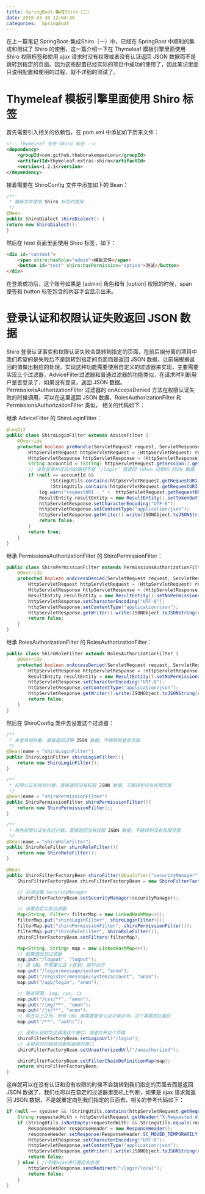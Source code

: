 ```yaml
---
title: SpringBoot-集成Shiro（二）
date: 2018-03-30 12:04:35
categories:  SpringBoot
---
```


在上一篇笔记 SpringBoot-集成Shiro（一）中，已经在 SpringBoot 中顺利的集成和测试了 Shiro 的使用，这一篇介绍一下在 Thymeleaf 模板引擎里面使用 Shiro 权限标签和使用 ajax 请求时没有权限或者没有认证返回 JSON 数据而不是跳转到指定的页面。因为这些配置已经实际的项目中成功的使用了，因此笔记里面只说明配置和使用的过程，就不详细的测试了。

# Thymeleaf 模板引擎里面使用 Shiro 标签

首先需要引入相关的依赖包，在 pom.xml 中添加如下历来文件：

``` xml
<!-- Thymeleaf 支持 Shiro 标签 -->
<dependency>
    <groupId>com.github.theborakompanioni</groupId>
    <artifactId>thymeleaf-extras-shiro</artifactId>
    <version>1.2.1</version>
</dependency>
```

<!-- more -->

接着需要在 ShiroConfig 文件中添加如下的 Bean：

``` java
/**
 * 模板文件使用 Shiro 标签时使用
 */
@Bean
public ShiroDialect shiroDialect() {
return new ShiroDialect();
}
```

然后在 html 页面里面使用 Shiro 标签，如下：

``` html
<div id="content">
    <span shiro:hasRole="admin">模板文件</span>
    <button id="test" shiro:hasPermission="option">测试</button>
</div>
```

在登录成功后，这个账号如果是 [admin] 角色和有 [option] 权限的时候，span 便签和 button 标签包含的内容才会显示出来。

# 登录认证和权限认证失败返回 JSON 数据

Shiro 登录认证事变和权限认证失败会跳转到指定的页面，在前后端分离的项目中我们希望的是失败后不是跳转到指定的页面而是返回 JSON 数据，让前端根据返回的值做出相应的处理。实现这种功能需要使用自定义的过滤器来实现，主要需要实现三个过滤器，AdviceFilter过滤器和普通过滤器的功能类似，在请求时判断用户是否登录了，如果没有登录，返回 JSON 数据。PermissionsAuthorizationFilter 过滤器的 onAccessDenied 方法在权限认证失败的时候调用，可以在这里返回 JSON 数据，RolesAuthorizationFilter 和 PermissionsAuthorizationFilter 类似， 相关的代码如下：

继承 AdviceFilter 的 ShiroLoginFilter：

``` java
@Log4j2
public class ShiroLoginFilter extends AdviceFilter {
    @Override
    protected boolean preHandle(ServletRequest request, ServletResponse response) throws Exception {
        HttpServletRequest httpServletRequest = (HttpServletRequest) request;
        HttpServletResponse httpServletResponse = (HttpServletResponse) response;
        String accountId = (String) httpServletRequest.getSession().getAttribute("accountId");
        // 没有登录并且访问的路径不是 "/login" 就返回 token 过期的 JSON 数据
        if (null == accountId &&
                !StringUtils.contains(httpServletRequest.getRequestURI(), "/login") &&
                !StringUtils.contains(httpServletRequest.getRequestURI(), "/register")) {
            log.warn("requestURI : " +  httpServletRequest.getRequestURI());
            ResultEntity resultEntity = new ResultEntity().setTokenOutTime();
            httpServletResponse.setCharacterEncoding("UTF-8");
            httpServletResponse.setContentType("application/json");
            httpServletResponse.getWriter().write(JSONObject.toJSONString(resultEntity.getResult()));
            return false;
        }
        return true;
    }
}
```

继承 PermissionsAuthorizationFilter 的 ShiroPermissionFilter：

``` java
public class ShiroPermissionFilter extends PermissionsAuthorizationFilter {
    @Override
    protected boolean onAccessDenied(ServletRequest request, ServletResponse response) throws IOException {
        HttpServletRequest httpServletRequest = (HttpServletRequest) request;
        HttpServletResponse httpServletResponse = (HttpServletResponse) response;
        ResultEntity resultEntity = new ResultEntity().setNoPermissions();
        httpServletResponse.setCharacterEncoding("UTF-8");
        httpServletResponse.setContentType("application/json");
        httpServletResponse.getWriter().write(JSONObject.toJSONString(resultEntity.getResult()));
        return false;
    }
}
```

继承 RolesAuthorizationFilter 的 RolesAuthorizationFilter：

``` java
public class ShiroRoleFilter extends RolesAuthorizationFilter {
    @Override
    protected boolean onAccessDenied(ServletRequest request, ServletResponse response) throws IOException {
        HttpServletResponse httpServletResponse = (HttpServletResponse) response;
        ResultEntity resultEntity = new ResultEntity().setNoPermissions();
        httpServletResponse.setCharacterEncoding("UTF-8");
        httpServletResponse.setContentType("application/json");
        httpServletResponse.getWriter().write(JSONObject.toJSONString(resultEntity.getResult()));
        return false;
    }
}
```

然后在 ShiroConfig 类中去设置这个过滤器：

``` java
/**
 * 未登录前拦截，直接返回过期 JSON 数据，不跳转到登录页面
 */
@Bean(name = "shiroLoginFilter")
public ShiroLoginFilter shiroLoginFilter(){
    return new ShiroLoginFilter();
}

/**
 * 权限认证失败后拦截，直接返回没有权限 JSON 数据，不跳转到没有权限页面
 */
@Bean(name = "shiroPermissionFilter")
public ShiroPermissionFilter shiroPermissionFilter(){
    return new ShiroPermissionFilter();
}

/**
 * 角色权限认证失败后拦截，直接返回没有权限 JSON 数据，不跳转到没有权限页面
 */
@Bean(name = "shiroRoleFilter")
public ShiroRoleFilter shiroRoleFilter(){
    return new ShiroRoleFilter();
}

@Bean
public ShiroFilterFactoryBean shiroFilter(@Qualifier("securityManager") SecurityManager securityManager) {
    ShiroFilterFactoryBean shiroFilterFactoryBean = new ShiroFilterFactoryBean();

    // 必须设置 SecurityManager
    shiroFilterFactoryBean.setSecurityManager(securityManager);

    // 设置自定义的过滤器
    Map<String, Filter> filterMap = new LinkedHashMap<>();
    filterMap.put("shiroLoginFilter", shiroLoginFilter());
    filterMap.put("shiroPermissionFilter", shiroPermissionFilter());
    filterMap.put("shiroRoleFilter", shiroRoleFilter());
    shiroFilterFactoryBean.setFilters(filterMap);

    Map<String, String> map = new LinkedHashMap<>();
    // 配置退出的过滤器
    map.put("/logout", "logout");
    // 该 URL 不需要认证 (登录) 即可访问
    map.put("/login/message/system", "anon");
    map.put("/register/message/system/account", "anon");
    map.put("/app/login", "anon");

    // 静态资源, img, css, js
    map.put("/css/**", "anon");
    map.put("/img/**", "anon");
    map.put("/js/**", "anon");
    // 除去以上之外，所有 URL 都需要登录认证才能访问，这个需要放在最后
    map.put("/**", "authc");

    // 没有认证时将会调用这个接口，或者打开这个页面
    shiroFilterFactoryBean.setLoginUrl("/login");
    // 未授权时的跳转页面和调用的接口
    shiroFilterFactoryBean.setUnauthorizedUrl("/unauthorized");

    shiroFilterFactoryBean.setFilterChainDefinitionMap(map);
    return shiroFilterFactoryBean;
}
```

这样就可以在没有认证和没有权限的时候不会跳转到我们指定的页面去而是返回 JSON 数据了，我们也可以在自定的过滤器里面机上判断，如果是 ajax 请求就返回 JSON 数据，不是就重定向到我们指定的页面去，相关的参考代码如下：

``` java
if (null == sysUser && !StringUtils.contains(httpServletRequest.getRequestURI(), "/login")) {
    String requestedWith = httpServletRequest.getHeader("X-Requested-With");
    if (StringUtils.isNotEmpty(requestedWith) && StringUtils.equals(requestedWith, "XMLHttpRequest")) { //如果是ajax返回指定数据
        ResponseHeader responseHeader = new ResponseHeader();
        responseHeader.setResponse(ResponseHeader.SC_MOVED_TEMPORARILY, null);
        httpServletResponse.setCharacterEncoding("UTF-8");
        httpServletResponse.setContentType("application/json");
        httpServletResponse.getWriter().write(JSONObject.toJSONString(responseHeader));
        return false;
    } else { //不是ajax进行重定向处理
        httpServletResponse.sendRedirect("/login/local");
        return false;
    }
}
```